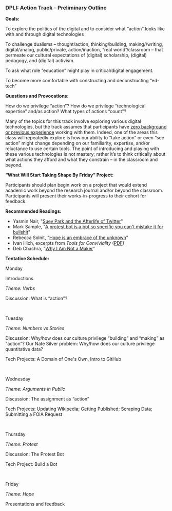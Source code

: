 <h3>DPLI: Action Track &#8211; Preliminary Outline</h3>

<p><strong>Goals:</strong></p>

<p>To explore the politics of the digital and to consider what &#8220;action&#8221; looks like with and through digital technologies</p>

<p>To challenge dualisms &#8211; thought/action, thinking/building, making//writing, digital/analog, public/private, action/inaction, &#8220;real world&#8221;/classroom &#8211; that permeate our cultural expectations of (digital) scholarship, (digital) pedagogy, and (digital) activism.</p>

<p>To ask what role &#8220;education&#8221; might play in critical/digital engagement.</p>

<p>To become more comfortable with constructing and deconstructing &#8220;ed-tech&#8221;</p>

<p><strong>Questions and Provocations:</strong></p>

<p>How do we privilege &#8220;action&#8221;? How do we privilege &#8220;technological expertise&#8221; and/as action? What types of actions &#8220;count&#8221;?</p>

<p>Many of the topics for this track involve exploring various digital technologies, but the track assumes that participants have <u>zero background or previous experience</u> working with them. Indeed, one of the areas this class will repeatedly explore is how our ability to &#8220;take action&#8221; or even &#8220;see action&#8221; might change depending on our familiarity, expertise, and/or reluctance to use certain tools. The point of introducing and playing with these various technologies is not mastery; rather it&#8217;s to think critically about what actions they afford and what they constrain &#8211; in the classroom and beyond.</p>

<p><strong>&#8220;What Will Start Taking Shape By Friday&#8221; Project:</strong></p>

<p>Participants should plan begin work on a project that would extend academic work beyond the research journal and/or beyond the classroom. Participants will present their works-in-progress to their cohort for feedback.</p>

<p><strong>Recommended Readings:</strong></p>

<ul>
<li>Yasmin Nair, "<a href="http://www.yasminnair.net/content/suey-park-and-afterlife-twitter-0">Suey Park and the Afterlife of Twitter</a>"</li>
<li>Mark Sample, "<a href="https://medium.com/@samplereality/a-protest-bot-is-a-bot-so-specific-you-cant-mistake-it-for-bullshit-90fe10b7fbaa#.t53zm9my8">A protest bot is a bot so specific you can't mistake it for bullshit</a>"</li>
<li>Rebecca Solnit, "<a href="https://www.theguardian.com/books/2016/jul/15/rebecca-solnit-hope-in-the-dark-new-essay-embrace-unknown">Hope is an embrace of the unknown</a>"</li>
<li>Ivan Illich, excerpts from <em>Tools for Conviviality</em> (<a href="http://www.mom.arq.ufmg.br/mom/arq_interface/3a_aula/illich_tools_for_conviviality.pdf">PDF</a>)</li>
<li>Deb Chachra, "<a href="http://www.theatlantic.com/technology/archive/2015/01/why-i-am-not-a-maker/384767/">Why I Am Not a Maker</a>"</li>
</ul>

<p><strong>Tentative Schedule:</strong></p>

<p>Monday</p>
<p>Introductions</p>
<p><em>Theme: Verbs</em></p>
<p>Discussion: What is &#8220;action&#8221;?</p>
<br />

<p>Tuesday</p>
<p><em>Theme: Numbers vs Stories</em></p>
<p>Discussion: Why/how does our culture privilege &#8220;building&#8221; and &#8220;making&#8221; as &#8220;action&#8221;? Our Nate Silver problem: Why/how does our culture privilege quantitative data?</p>
<p>Tech Projects: A Domain of One's Own, Intro to GitHub</p>
<br />

<p>Wednesday</p>
<p><em>Theme: Arguments in Public</em></p>
<p>Discussion: The assignment as &#8220;action&#8221;</p>
<p>Tech Projects: Updating Wikipedia; Getting Published; Scraping Data; Submitting a FOIA Request</p>
<br />

<p>Thursday</p>
<p><em>Theme: Protest</em></p>
<p>Discussion: The Protest Bot</p>
<p>Tech Project: Build a Bot</p>
<br />

<p>Friday</p>
<p><em>Theme: Hope</em></p>
<p>Presentations and feedback</p>
